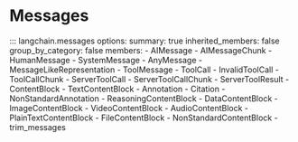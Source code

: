# Messages

::: langchain.messages
    options:
      summary: true
      inherited_members: false
      group_by_category: false
      members:
        - AIMessage
        - AIMessageChunk
        - HumanMessage
        - SystemMessage
        - AnyMessage
        - MessageLikeRepresentation
        - ToolMessage
        - ToolCall
        - InvalidToolCall
        - ToolCallChunk
        - ServerToolCall
        - ServerToolCallChunk
        - ServerToolResult
        - ContentBlock
        - TextContentBlock
        - Annotation
        - Citation
        - NonStandardAnnotation
        - ReasoningContentBlock
        - DataContentBlock
        - ImageContentBlock
        - VideoContentBlock
        - AudioContentBlock
        - PlainTextContentBlock
        - FileContentBlock
        - NonStandardContentBlock
        - trim_messages

<!-- TODO once exported - UsageMetadata -->
